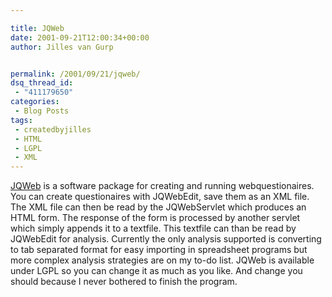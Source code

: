 ```yaml
---

title: JQWeb
date: 2001-09-21T12:00:34+00:00
author: Jilles van Gurp


permalink: /2001/09/21/jqweb/
dsq_thread_id:
 - "411179650"
categories:
 - Blog Posts
tags:
 - createdbyjilles
 - HTML
 - LGPL
 - XML
---
```

[JQWeb](https://www.jillesvangurp.com/nerdstuff/jqweb/index.html) is a software package for creating and running webquestionaires. You can create questionaires with JQWebEdit, save them as an XML file. The XML file can then be read by the JQWebServlet which produces an HTML form. The response of the form is processed by another servlet which simply appends it to a textfile. This textfile can than be read by JQWebEdit for analysis. Currently the only analysis supported is converting to tab separated format for easy importing in spreadsheet programs but more complex analysis strategies are on my to-do list. JQWeb is available under LGPL so you can change it as much as you like. And change you should because I never bothered to finish the program.